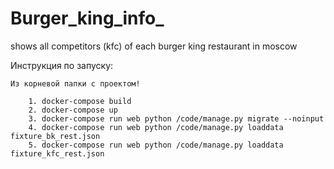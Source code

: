 # Burger_king_info_
shows all competitors (kfc) of each burger king restaurant in moscow

Инструкция по запуску:

    Из корневой папки с проектом!

        1. docker-compose build
        2. docker-compose up
        3. docker-compose run web python /code/manage.py migrate --noinput
        4. docker-compose run web python /code/manage.py loaddata fixture_bk_rest.json
        5. docker-compose run web python /code/manage.py loaddata fixture_kfc_rest.json
